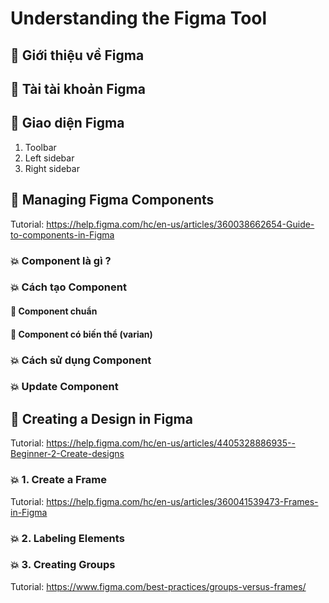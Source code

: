 # Understanding the Figma Tool

## 💛 Giới thiệu về Figma

## 💛 Tài tài khoản Figma

## 💛 Giao diện Figma

1. Toolbar
1. Left sidebar
1. Right sidebar

## 💛 Managing Figma Components

Tutorial: https://help.figma.com/hc/en-us/articles/360038662654-Guide-to-components-in-Figma

### 💥 Component là gì ?

### 💥 Cách tạo Component

#### 🔹 Component chuẩn

#### 🔹 Component có biến thể (varian)

### 💥 Cách sử dụng Component

### 💥 Update Component

## 💛 Creating a Design in Figma

Tutorial: https://help.figma.com/hc/en-us/articles/4405328886935--Beginner-2-Create-designs


### 💥 1. Create a Frame

Tutorial: https://help.figma.com/hc/en-us/articles/360041539473-Frames-in-Figma

### 💥 2. Labeling Elements

### 💥 3. Creating Groups

Tutorial: https://www.figma.com/best-practices/groups-versus-frames/

